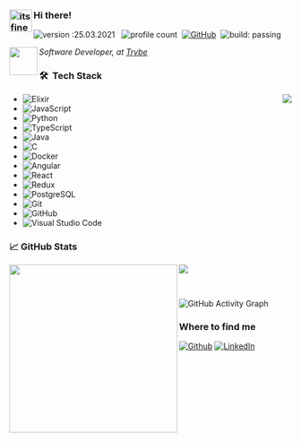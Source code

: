 ### <img alt="itsfine" src="https://emojis.slackmojis.com/emojis/images/1561763719/5906/this-is-fine-fire.gif?1561763719" width='40' align="left"/> Hi there!
![version :25.03.2021](https://img.shields.io/badge/version-16.04.2021-informational) &nbsp;
![profile count](https://komarev.com/ghpvc/?username=tuliostarling&color=red)&nbsp;
[![GitHub](https://img.shields.io/github/followers/tuliostarling?label=follow&style=social)](https://github.com/tuliostarling)&nbsp;
![build: passing](https://img.shields.io/badge/build-passing-success)

<img src="https://emojis.slackmojis.com/emojis/images/1542337527/4949/the_office.png?1542337527" width="50" align="left">
<p>
  <em>Software Developer, at <a href="https://github.com/betrybe">Trybe</a></em>
</p>

### 🛠 &nbsp;Tech Stack

<img align="right" src="https://github-readme-stats.vercel.app/api?username=tuliostarling&show_icons=true&locale=en&layout=compact&theme=radical"/>

- ![Elixir](https://img.shields.io/badge/-Elixir-05122A?style=flat&logo=elixir&logoColor=563D7C)&nbsp;
- ![JavaScript](https://img.shields.io/badge/-JavaScript-05122A?style=flat&logo=javascript)&nbsp;
- ![Python](https://img.shields.io/badge/-Python-05122A?style=flat&logo=python)&nbsp;
- ![TypeScript](https://img.shields.io/badge/-TypeScript-05122A?style=flat&logo=typescript)&nbsp;
- ![Java](https://img.shields.io/badge/-Java-05122A?style=flat&logo=Java&logoColor=FFA518)&nbsp;
- ![C](https://img.shields.io/badge/-C-05122A?style=flat&logo=C&logoColor=A8B9CC)&nbsp;
- ![Docker](https://img.shields.io/badge/-Docker-05122A?style=flat&logo=docker&logoColor=2491e5)&nbsp;
- ![Angular](https://img.shields.io/badge/-Angular-05122A?style=flat&logo=angular&logoColor=d7052e)&nbsp;
- ![React](https://img.shields.io/badge/-React-05122A?style=flat&logo=react&logoColor=1572B6)&nbsp;
- ![Redux](https://img.shields.io/badge/-Redux-05122A?style=flat&logo=redux&logoColor=563D7C)&nbsp;
- ![PostgreSQL](https://img.shields.io/badge/-Postgresql-05122A?style=flat&logo=postgresql&logoColor=31648C)&nbsp;
- ![Git](https://img.shields.io/badge/-Git-05122A?style=flat&logo=git)&nbsp;
- ![GitHub](https://img.shields.io/badge/-GitHub-05122A?style=flat&logo=github)&nbsp;
- ![Visual Studio Code](https://img.shields.io/badge/-Visual%20Studio%20Code-05122A?style=flat&logo=visual-studio-code&logoColor=007ACC)&nbsp;

### &#x1f4c8; GitHub Stats

<p align="left"><img align="left" src="https://github-readme-stats.vercel.app/api/top-langs?username=tuliostarling&show_icons=true&locale=en&layout=compact&theme=radical" width=300/></p>

<p><img align="center" src="https://github-readme-streak-stats.herokuapp.com/?user=tuliostarling&theme=radical" /></p>

<br />
 
![GitHub Activity Graph](https://activity-graph.herokuapp.com/graph?username=tuliostarling&bg_color=000000&color=4fff67&line=4fff67&point=ffffff&area=true&hide_border=true)

### Where to find me
<p>
  <a href="https://github.com/tuliostarling" target="_blank"><img alt="Github"
      src="https://img.shields.io/badge/GitHub-%2312100E.svg?&style=for-the-badge&logo=Github&logoColor=white" /></a>
  <a href="https://www.linkedin.com/in/tulio-starling/" target="_blank"><img alt="LinkedIn"
      src="https://img.shields.io/badge/linkedin-%230077B5.svg?&style=for-the-badge&logo=linkedin&logoColor=white" /></a>
</p>
